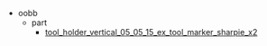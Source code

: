 * oobb
  * part
    * [tool_holder_vertical_05_05_15_ex_tool_marker_sharpie_x2](oobb/part/tool_holder_vertical_05_05_15_ex_tool_marker_sharpie_x2)
